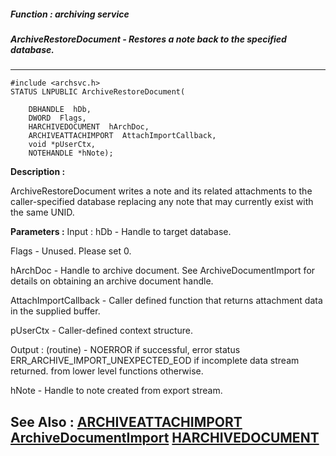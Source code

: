 ##### Function : archiving service
##### ArchiveRestoreDocument - Restores a note back to the specified database.
---
```
#include <archsvc.h>
STATUS LNPUBLIC ArchiveRestoreDocument(

	DBHANDLE  hDb,
	DWORD  Flags,
	HARCHIVEDOCUMENT  hArchDoc,
	ARCHIVEATTACHIMPORT  AttachImportCallback,
	void *pUserCtx,
	NOTEHANDLE *hNote);
```
**Description :**

ArchiveRestoreDocument writes a note and its related attachments to the 
caller-specified database replacing any note that may currently exist with the 
same UNID. 

**Parameters :**
Input :
hDb  -  Handle to target database.

Flags  -  Unused. Please set 0.

hArchDoc  -  Handle to archive document. See ArchiveDocumentImport for details on obtaining an archive document handle. 

AttachImportCallback  -  Caller defined function that returns attachment data in the supplied buffer.

pUserCtx  -  Caller-defined context structure.

Output :
(routine)  -  NOERROR if successful, error status ERR_ARCHIVE_IMPORT_UNEXPECTED_EOD if incomplete data stream returned. from lower level functions otherwise.


hNote  -  Handle to note created from export stream.


**See Also :**
[ARCHIVEATTACHIMPORT](/domino-c-api-docs/reference/Data/ARCHIVEATTACHIMPORT)
[ArchiveDocumentImport](/domino-c-api-docs/reference/Func/ArchiveDocumentImport)
[HARCHIVEDOCUMENT](/domino-c-api-docs/reference/Data/HARCHIVEDOCUMENT)
---

